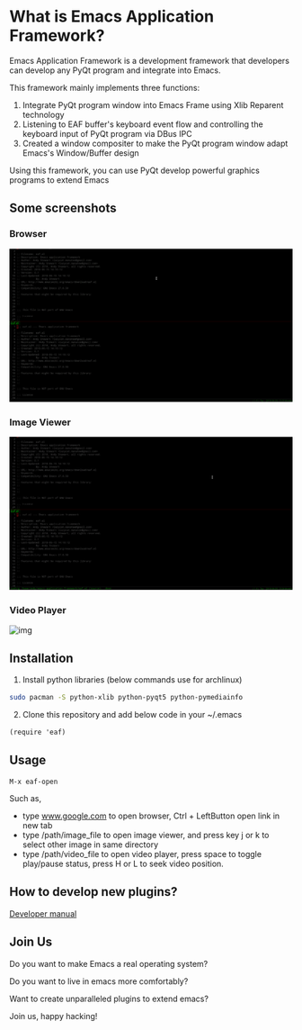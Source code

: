 # What is Emacs Application Framework?
Emacs Application Framework is a development framework that developers can develop any PyQt program and integrate into Emacs.

This framework mainly implements three functions:
1. Integrate PyQt program window into Emacs Frame using Xlib Reparent technology
2. Listening to EAF buffer's keyboard event flow and controlling the keyboard input of PyQt program via DBus IPC
3. Created a window compositer to make the PyQt program window adapt Emacs's Window/Buffer design

Using this framework, you can use PyQt develop powerful graphics programs to extend Emacs

## Some screenshots

### Browser
![img](./screenshot/browser.gif)

### Image Viewer
![img](./screenshot/image_viewer.gif)

### Video Player
![img](./screenshot/video_player.gif)

## Installation

1. Install python libraries (below commands use for archlinux)
```Bash
sudo pacman -S python-xlib python-pyqt5 python-pymediainfo
```

2. Clone this repository and add below code in your ~/.emacs
```Elisp
(require 'eaf)
```

## Usage

```
M-x eaf-open
```

Such as,
* type www.google.com to open browser, Ctrl + LeftButton open link in new tab
* type /path/image_file to open image viewer, and press key j or k to select other image in same directory
* type /path/video_file to open video player, press space to toggle play/pause status, press H or L to seek video position.

## How to develop new plugins?
[Developer manual](HACKING.md)

## Join Us
Do you want to make Emacs a real operating system?

Do you want to live in emacs more comfortably?

Want to create unparalleled plugins to extend emacs?

Join us, happy hacking!
